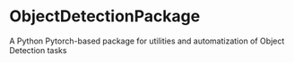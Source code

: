 # ObjectDetectionPackage
A Python Pytorch-based package for utilities and automatization of Object Detection tasks
